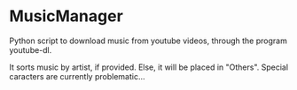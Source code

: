 # MusicManager
Python script to download music from youtube videos, through the program youtube-dl.

It sorts music by artist, if provided. Else, it will be placed in "Others".
Special caracters are currently problematic…
